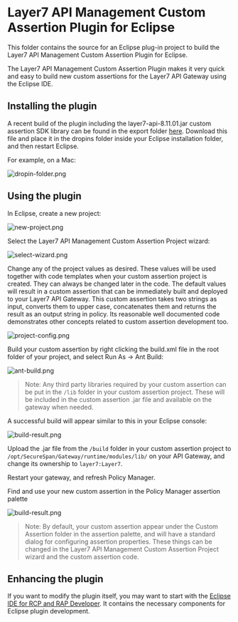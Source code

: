# Layer7 API Management Custom Assertion Plugin for Eclipse
This folder contains the source for an Eclipse plug-in project to build the Layer7 API Management Custom Assertion Plugin for Eclipse.

The Layer7 API Management Custom Assertion Plugin makes it very quick and easy to build new custom assertions for the Layer7 API Gateway using the Eclipse IDE.

## Installing the plugin

A recent build of the plugin including the layer7-api-8.11.01.jar custom assertion SDK library can be found in the export folder [here](export/plugins/Layer7_APIM_CustomAssertionPlugin_4.0.0.0.jar). Download this file and place it in the dropins folder inside your Eclipse installation folder, and then restart Eclipse.

For example, on a Mac:

![dropin-folder.png](/images/dropin-folder.png)

## Using the plugin

In Eclipse, create a new project:

![new-project.png](/images/new-project.png)

Select the Layer7 API Management Custom Assertion Project wizard:

![select-wizard.png](/images/select-wizard.png)

Change any of the project values as desired. These values will be used together with code templates when your custom assertion project is created. They can always be changed later in the code. The default values will result in a custom assertion that can be immediately built and deployed to your Layer7 API Gateway. This custom assertion takes two strings as input, converts them to upper case, concatenates them and returns the result as an output string in policy. Its reasonable well documented code demonstrates other concepts related to custom assertion development too.

![project-config.png](/images/project-config.png)

Build your custom assertion by right clicking the build.xml file in the root folder of your project, and select Run As -> Ant Build:

![ant-build.png](/images/ant-build.png)

> Note: Any third party libraries required by your custom assertion can be put in the `/lib` folder in your custom assertion project. These will be included in the custom assertion .jar file and available on the gateway when needed.

A successful build will appear similar to this in your Eclipse console:

![build-result.png](/images/build-result.png)

Upload the .jar file from the `/build` folder in your custom assertion project to `/opt/SecureSpan/Gateway/runtime/modules/lib/` on your API Gateway, and change its ownership to `layer7:Layer7`.

Restart your gateway, and refresh Policy Manager.

Find and use your new custom assertion in the Policy Manager assertion palette

![build-result.png](/images/policy-manager.png)

> Note: By default, your custom assertion appear under the Custom Assertion folder in the assertion palette, and will have a standard dialog for configuring assertion properties. These things can be changed in the Layer7 API Management Custom Assertion Project wizard and the custom assertion code.

## Enhancing the plugin

If you want to modify the plugin itself, you may want to start with the [Eclipse IDE for RCP and RAP Developer](https://www.eclipse.org/downloads/packages/release/2022-09/r/eclipse-ide-rcp-and-rap-developers). It contains the necessary components for Eclipse plugin development.